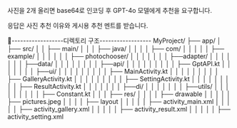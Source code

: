 사진을 2개 올리면 base64로 인코딩 후 GPT-4o 모델에게 추천을 요구합니다. 

응답은 사진 추천 이유와 게시용 추천 멘트를 받습니다.

------------------디렉토리 구조------------------
MyProject/
├── app/
│   ├── src/
│   │   ├── main/
│   │   │   ├── java/
│   │   │   │   ├── com/
│   │   │   │   │   ├── example/
│   │   │   │   │   │   ├── photochooser/
│   │   │   │   │   │   │   ├──adapter/
│   │   │   │   │   │   │   ├──data/
│   │   │   │   │   │   │   │   ├──api/
│   │   │   │   │   │   │   │   │   ├── GptAPI.kt
│   │   │   │   │   │   │   ├──ui/
│   │   │   │   │   │   │   │   │   ├── MainActivity.kt
│   │   │   │   │   │   │   │   │   ├── GalleryActivity.kt
│   │   │   │   │   │   │   │   │   ├── SettingActivity.kt
│   │   │   │   │   │   │   │   │   ├── ResultActivity.kt
│   │   │   │   │   │   │   ├──di/
│   │   │   │   │   │   │   ├──utils/
│   │   │   │   │   │   │   │   │   ├── Constant.kt
│   │   │   ├── res/
│   │   │   │   ├── drawable
│   │   │   │   │   ├── pictures.jpeg
│   │   │   │   ├── layout
│   │   │   │   │   ├── activity_main.xml
│   │   │   │   │   ├── activity_gallery.xml
│   │   │   │   │   ├── activity_result.xml
│   │   │   │   │   ├── activity_setting.xml
